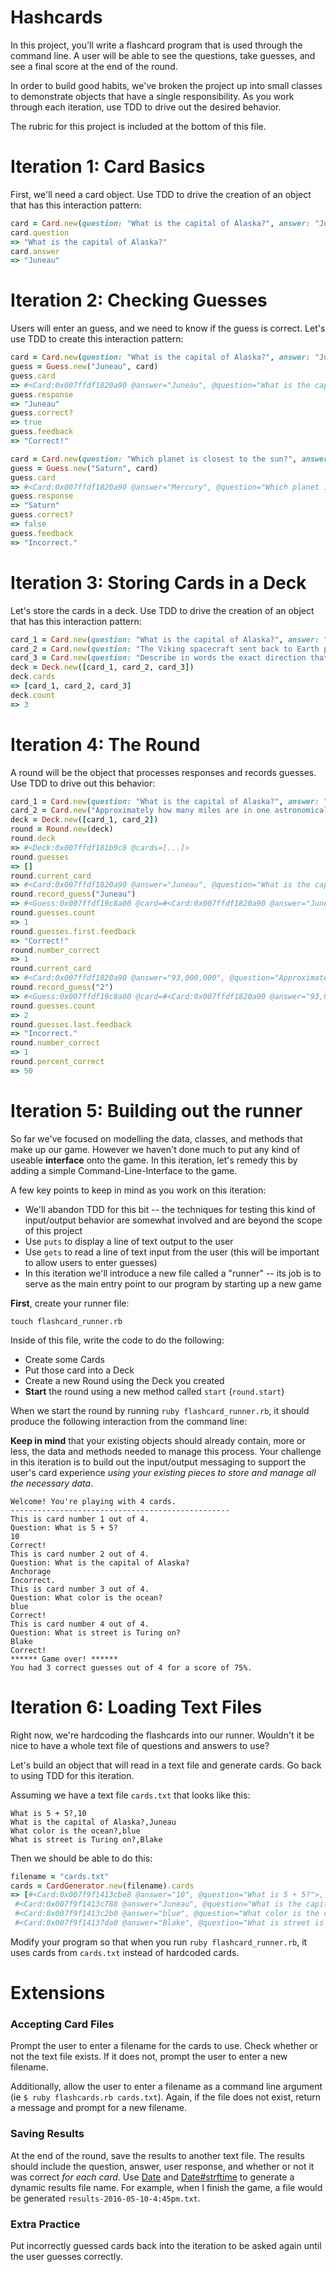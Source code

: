 # Hashcards

In this project, you'll write a flashcard program that is used through the command line. A user will be able to see the questions, take guesses, and see a final score at the end of the round.

In order to build good habits, we've broken the project up into small classes to demonstrate objects that have a single responsibility. As you work through each iteration, use TDD to drive out the desired behavior.

The rubric for this project is included at the bottom of this file.

# Iteration 1: Card Basics

First, we'll need a card object. Use TDD to drive the creation of an object that has this interaction pattern:

```ruby
card = Card.new(question: "What is the capital of Alaska?", answer: "Juneau")
card.question
=> "What is the capital of Alaska?"
card.answer
=> "Juneau"
```

# Iteration 2: Checking Guesses

Users will enter an guess, and we need to know if the guess is correct. Let's use TDD to create this interaction pattern:

```ruby
card = Card.new(question: "What is the capital of Alaska?", answer: "Juneau")
guess = Guess.new("Juneau", card)
guess.card
=> #<Card:0x007ffdf1820a90 @answer="Juneau", @question="What is the capital of Alaska?">
guess.response
=> "Juneau"
guess.correct?
=> true
guess.feedback
=> "Correct!"
```

```ruby
card = Card.new(question: "Which planet is closest to the sun?", answer: "Mercury")
guess = Guess.new("Saturn", card)
guess.card
=> #<Card:0x007ffdf1820a90 @answer="Mercury", @question="Which planet is closest to the sun?">
guess.response
=> "Saturn"
guess.correct?
=> false
guess.feedback
=> "Incorrect."
```

# Iteration 3: Storing Cards in a Deck

Let's store the cards in a deck. Use TDD to drive the creation of an object that has this interaction pattern:

```ruby
card_1 = Card.new(question: "What is the capital of Alaska?", answer: "Juneau")
card_2 = Card.new(question: "The Viking spacecraft sent back to Earth photographs and reports about the surface of which planet?", answer: "Mars")
card_3 = Card.new(question: "Describe in words the exact direction that is 697.5° clockwise from due north?", answer: "North north west")
deck = Deck.new([card_1, card_2, card_3])
deck.cards
=> [card_1, card_2, card_3]
deck.count
=> 3
```

# Iteration 4: The Round

A round will be the object that processes responses and records guesses. Use TDD to drive out this behavior:

```ruby
card_1 = Card.new(question: "What is the capital of Alaska?", answer: "Juneau")
card_2 = Card.new("Approximately how many miles are in one astronomical unit?", "93,000,000")
deck = Deck.new([card_1, card_2])
round = Round.new(deck)
round.deck
=> #<Deck:0x007ffdf181b9c8 @cards=[...]>
round.guesses
=> []
round.current_card
=> #<Card:0x007ffdf1820a90 @answer="Juneau", @question="What is the capital of Alaska?">
round.record_guess("Juneau")
=> #<Guess:0x007ffdf19c8a00 @card=#<Card:0x007ffdf1820a90 @answer="Juneau", @question="What is the capital of Alaska?">, @response="Juneau">
round.guesses.count
=> 1
round.guesses.first.feedback
=> "Correct!"
round.number_correct
=> 1
round.current_card
=> #<Card:0x007ffdf1820a90 @answer="93,000,000", @question="Approximately how many miles are in one astronomical unit?">
round.record_guess("2")
=> #<Guess:0x007ffdf19c8a00 @card=#<Card:0x007ffdf1820a90 @answer="93,000,000", @question="Approximately how many miles are in one astronomical unit?">, @response="2">
round.guesses.count
=> 2
round.guesses.last.feedback
=> "Incorrect."
round.number_correct
=> 1
round.percent_correct
=> 50
```

# Iteration 5: Building out the runner

So far we've focused on modelling the data, classes, and methods that make up our game. However we haven't done much to put any kind of useable **interface** onto the game. In this iteration, let's remedy this by adding a simple Command-Line-Interface to the game.

A few key points to keep in mind as you work on this iteration:

* We'll abandon TDD for this bit -- the techniques for testing this kind of input/output behavior are somewhat involved and are beyond the scope of this project
* Use `puts` to display a line of text output to the user
* Use `gets` to read a line of text input from the user (this will be important to allow users to enter guesses)
* In this iteration we'll introduce a new file called a "runner" -- its job is to serve as the main entry point to our program by starting up a new game

**First**, create your runner file:

```
touch flashcard_runner.rb
```

Inside of this file, write the code to do the following:

* Create some Cards
* Put those card into a Deck
* Create a new Round using the Deck you created
* **Start** the round using a new method called `start` (`round.start`)

When we start the round by running `ruby flashcard_runner.rb`, it should produce the following interaction from the command line:

**Keep in mind** that your existing objects should already contain, more or less, the data and methods needed to manage this process. Your challenge in this iteration is to build out the input/output messaging to support the user's card experience *using your existing pieces to store and manage all the necessary data*.

```
Welcome! You're playing with 4 cards.
-------------------------------------------------
This is card number 1 out of 4.
Question: What is 5 + 5?
10
Correct!
This is card number 2 out of 4.
Question: What is the capital of Alaska?
Anchorage
Incorrect.
This is card number 3 out of 4.
Question: What color is the ocean?
blue
Correct!
This is card number 4 out of 4.
Question: What is street is Turing on?
Blake
Correct!
****** Game over! ******
You had 3 correct guesses out of 4 for a score of 75%.
```

# Iteration 6: Loading Text Files

Right now, we're hardcoding the flashcards into our runner. Wouldn't it be nice to have a whole text file of questions and answers to use?

Let's build an object that will read in a text file and generate cards. Go back to using TDD for this iteration.

Assuming we have a text file `cards.txt` that looks like this:

```
What is 5 + 5?,10
What is the capital of Alaska?,Juneau
What color is the ocean?,blue
What is street is Turing on?,Blake
```

Then we should be able to do this:

```ruby
filename = "cards.txt"
cards = CardGenerator.new(filename).cards
=> [#<Card:0x007f9f1413cbe8 @answer="10", @question="What is 5 + 5?">,
 #<Card:0x007f9f1413c788 @answer="Juneau", @question="What is the capital of Alaska?">,
 #<Card:0x007f9f1413c2b0 @answer="blue", @question="What color is the ocean?">,
 #<Card:0x007f9f14137da0 @answer="Blake", @question="What is street is Turing on?">]
```

Modify your program so that when you run `ruby flashcard_runner.rb`, it uses cards from `cards.txt` instead of hardcoded cards.

# Extensions

### Accepting Card Files

Prompt the user to enter a filename for the cards to use. Check whether or not the text file exists. If it does not, prompt the user to enter a new filename.

Additionally, allow the user to enter a filename as a command line argument (ie `$ ruby flashcards.rb cards.txt`). Again, if the file does not exist, return a message and prompt for a new filename.

### Saving Results

At the end of the round, save the results to another text file. The results should include the question, answer, user response, and whether or not it was correct *for each card*. Use [Date](http://ruby-doc.org/stdlib-2.3.1/libdoc/date/rdoc/Date.html) and [Date#strftime](http://ruby-doc.org/stdlib-2.3.1/libdoc/date/rdoc/Date.html#method-i-strftime) to generate a dynamic results file name. For example, when I finish the game, a file would be generated `results-2016-05-10-4:45pm.txt`.

### Extra Practice

Put incorrectly guessed cards back into the iteration to be asked again until the user guesses correctly.
